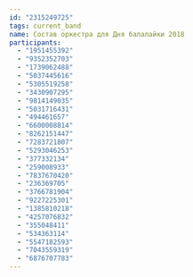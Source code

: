 ```yaml
---
id: "2315249725"
tags: current_band
name: Состав оркестра для Дня балалайки 2018
participants:
  - "1951455392"
  - "9352352703"
  - "1739062488"
  - "5037445616"
  - "5305519258"
  - "3430907295"
  - "9814149035"
  - "5031716431"
  - "494461657"
  - "6600008814"
  - "8262151447"
  - "7283721807"
  - "5293046253"
  - "377332134"
  - "259008933"
  - "7837670420"
  - "236369705"
  - "3766781904"
  - "9227225301"
  - "1385810218"
  - "4257076832"
  - "355048411"
  - "534363114"
  - "5547182593"
  - "7043559319"
  - "6876707783"
---
```


